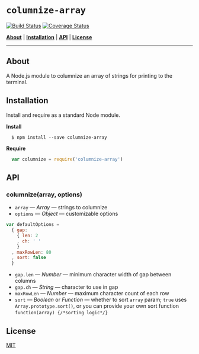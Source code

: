 # `columnize-array`

[![Build Status][1]][2]
[![Coverage Status][3]][4]

<b>[About](#about)</b> |
<b>[Installation](#installation)</b> |
<b>[API](#api)</b> |
<b>[License](#license)</b>

---

## About

A Node.js module to columnize an array of strings for printing to the terminal.

## Installation

Install and require as a standard Node module.

**Install**

```
  $ npm install --save columnize-array
```

**Require**

```js
  var columnize = require('columnize-array')
```

## API

### columnize(array, options)

- `array` &mdash; *Array* &mdash; strings to columnize
- `options` &mdash; *Object* &mdash; customizable options

```js
var defaultOptions =
  { gap:
    { len: 2
    , ch: ' '
    }
  , maxRowLen: 80
  , sort: false
  }
```

- `gap.len` &mdash; *Number* &mdash; minimum character width of gap between columns
- `gap.ch` &mdash; *String* &mdash; character to use in gap
- `maxRowLen` &mdash; *Number* &mdash; maximum character count of each row
- `sort` &mdash; *Boolean* or *Function* &mdash; whether to sort `array` param; `true` uses `Array.prototype.sort()`, or you can provide your own sort function `function(array) {/*sorting logic*/}`

## License

[MIT](https://github.com/codekirei/columnize-array/blob/master/license)

[1]: https://img.shields.io/travis/codekirei/columnize-array.svg?style=flat-square
[2]: https://travis-ci.org/codekirei/columnize-array
[3]: http://img.shields.io/coveralls/codekirei/columnize-array.svg?style=flat-square
[4]: https://coveralls.io/github/codekirei/columnize-array?branch=master
